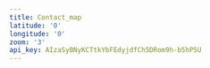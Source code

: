 ```yaml
---
title: Contact_map
latitude: '0'
longitude: '0'
zoom: '3'
api_key: AIzaSyBNyKCTtkYbFEdyjdfCh5DRom9h-b5hP5U
---
```


